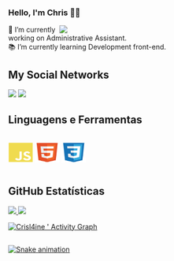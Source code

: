 ### Hello, I'm Chris 🙋🏻

<img src="https://raw.githubusercontent.com/MicaelliMedeiros/micaellimedeiros/master/image/computer-illustration.png" min-width="400px" max-width="400px" width="400px" align="right">



 🔭 I’m currently working on Administrative Assistant.
 <br>
 📚 I’m currently learning Development front-end.


## **My Social Networks**

<a href="https://www.linkedin.com/in/crislaine-siqueira-a2506310b/" target="_blank"><img src="https://img.shields.io/badge/-LinkedIn-%230077B5?style=for-the-badge&logo=linkedin&logoColor=white" target="_blank"></a> 
  <a href="crislaine.siqueira1997@gmail.com" alt="Gmail" target="_blank">
  <img src="https://img.shields.io/badge/-Gmail-FF0000?style=for-the-badge&logo=gmail&logoColor=white">
  </a> 
 

## **Linguagens e Ferramentas** 

<div style="display: inline_block"><br>
  <img align="center" alt="Rafa-Js" height="40" width="50" src="https://raw.githubusercontent.com/devicons/devicon/master/icons/javascript/javascript-plain.svg">
    <img align="center" alt="Rafa-HTML" height="40" width="50" src="https://raw.githubusercontent.com/devicons/devicon/master/icons/html5/html5-original.svg">
  <img align="center" alt="Rafa-CSS" height="40" width="50" src="https://raw.githubusercontent.com/devicons/devicon/master/icons/css3/css3-original.svg">
<src="https://media.discordapp.net/attachments/639956127056134178/890373478988013628/Publicacoes_Instagram_1_1.png?width=676&height=676"> </div>

  <br>
  
  ## **GitHub Estatísticas**
  
<div>
 <p align="left">
  <a href="https://github.com/crisl4ine">
  <img width="49.5%" src="https://github-readme-stats.vercel.app/api?username=crisl4ine&show_icons=true&theme=dracula&include_all_commits=true&count_private=true"/>
  <img width="49.5%" src="https://github-readme-stats.vercel.app/api/top-langs/?username=crisl4ine&layout=compact&langs_count=7&theme=dracula"/> </p>
   
  
![Crisl4ine ' Activity Graph](https://activity-graph.herokuapp.com/graph?username=crisl4ine&custom_title=Crisl4ine%20Contribution%20Graph&theme=dracula&bg_color=282828&hide_border=true&line=FF1493&point=FF1493)
</div>

##

<div>


  
  ![Snake animation](https://github.com/crisl4ine/crisl4ine/blob/output/github-contribution-grid-snake.svg)
  
  </div>
